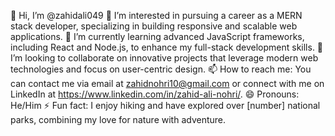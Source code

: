 👋 Hi, I’m @zahidali049
👀 I’m interested in pursuing a career as a MERN stack developer, specializing in building responsive and scalable web applications.
🌱 I’m currently learning advanced JavaScript frameworks, including React and Node.js, to enhance my full-stack development skills.
💞️ I’m looking to collaborate on innovative projects that leverage modern web technologies and focus on user-centric design.
📫 How to reach me: You can contact me via email at zahidnohri10@gmail.com or connect with me on LinkedIn at https://www.linkedin.com/in/zahid-ali-nohri/.
😄 Pronouns: He/Him
⚡ Fun fact: I enjoy hiking and have explored over [number] national parks, combining my love for nature with adventure.
